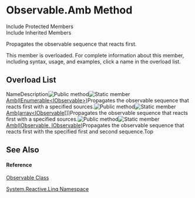 # Observable.Amb Method

Include Protected Members  
Include Inherited Members

Propagates the observable sequence that reacts first.

This member is overloaded. For complete information about this member, including syntax, usage, and examples, click a name in the overload list.

## Overload List

NameDescription![Public method](https://reactiveui.net/assets/img/Hh303103.pubmethod(en-us,VS.103).gif "Public method")![Static member](https://reactiveui.net/assets/img/Hh244319.static(en-us,VS.103).gif "Static member")[Amb<TSource>(IEnumerable<IObservable<TSource>>)](https://msdn.microsoft.com/en-us/library/m:system.reactive.linq.observable.amb%60%601(system.collections.generic.ienumerable%7bsystem.iobservable%7b%60%600%7d%7d)(v=VS.103))Propagates the observable sequence that reacts first with a specified sources.![Public method](https://reactiveui.net/assets/img/Hh303103.pubmethod(en-us,VS.103).gif "Public method")![Static member](https://reactiveui.net/assets/img/Hh244319.static(en-us,VS.103).gif "Static member")[Amb<TSource>(array<IObservable<TSource>[])](https://msdn.microsoft.com/en-us/library/m:system.reactive.linq.observable.amb%60%601(system.iobservable%7b%60%600%7d%5b%5d)(v=VS.103))Propagates the observable sequence that reacts first with a specified sources.![Public method](https://reactiveui.net/assets/img/Hh303103.pubmethod(en-us,VS.103).gif "Public method")![Static member](https://reactiveui.net/assets/img/Hh244319.static(en-us,VS.103).gif "Static member")[Amb<TSource>(IObservable<TSource>, IObservable<TSource>)](https://msdn.microsoft.com/en-us/library/m:system.reactive.linq.observable.amb%60%601(system.iobservable%7b%60%600%7d%2csystem.iobservable%7b%60%600%7d)(v=VS.103))Propagates the observable sequence that reacts first with the specified first and second sequence.Top

## See Also

#### Reference

[Observable Class](Observable\Observable.md)

[System.Reactive.Linq Namespace](System.Reactive.Linq\System.Reactive.Linq.md)
